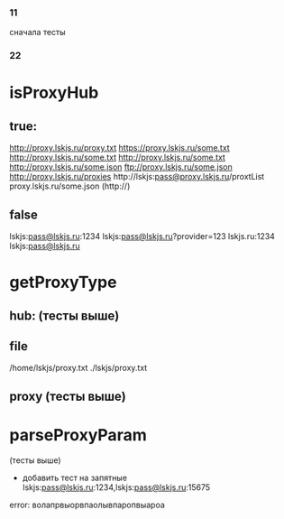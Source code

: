 ### 11
сначала тесты

### 22




# isProxyHub

## true:
http://proxy.lskjs.ru/proxy.txt
https://proxy.lskjs.ru/some.txt
http://proxy.lskjs.ru/some.txt
http://proxy.lskjs.ru/some.txt
http://proxy.lskjs.ru/some.json
ftp://proxy.lskjs.ru/some.json
http://proxy.lskjs.ru/proxies
http://lskjs:pass@proxy.lskjs.ru/proxtList
proxy.lskjs.ru/some.json (http://)

## false

lskjs:pass@lskjs.ru:1234
lskjs:pass@lskjs.ru?provider=123
lskjs.ru:1234
lskjs:pass@lskjs.ru

# getProxyType

## hub:  (тесты выше)
## file 
/home/lskjs/proxy.txt
./lskjs/proxy.txt

## proxy (тесты выше)



# parseProxyParam
(тесты выше)

+ добавить тест на запятные 
lskjs:pass@lskjs.ru:1234,lskjs:pass@lskjs.ru:15675


error:
волапрвыорвпаолывпаропвыароа